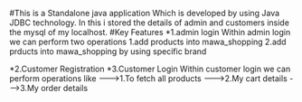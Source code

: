 #This is a Standalone java application Which is developed by using Java JDBC technology. In this i stored the details of admin and customers inside the mysql of my localhost.
#Key Features
*1.admin login
Within admin login we can perform two operations
1.add products into mawa_shopping
2.add prducts into mawa_shopping by using specific brand

*2.Customer Registration
*3.Customer Login
Within customer login we can perform operations like
--->1.To fetch all products
--->2.My cart details
--->3.My order details



